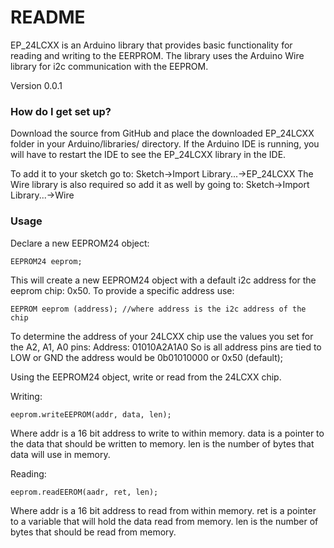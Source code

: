 ﻿# README #

EP_24LCXX is an Arduino library that provides basic functionality for reading and writing to 
the EERPROM. The library uses the Arduino Wire library for i2c communication with the 
EEPROM. 

Version 0.0.1

### How do I get set up? ###

Download the source from GitHub and place the downloaded EP_24LCXX folder in your
Arduino<version>/libraries/ directory. If the Arduino IDE is running, you will have to 
restart the IDE to see the EP_24LCXX library in the IDE.

To add it to your sketch go to:
Sketch->Import Library...->EP_24LCXX
The Wire library is also required so add it as well by going to:
Sketch->Import Library...->Wire

### Usage ###

Declare a new EEPROM24 object:

```
EEPROM24 eeprom;
```

This will create a new EEPROM24 object with a default i2c address for the eeprom chip: 0x50. 
To provide a specific address use:

```
EEPROM eeprom (address); //where address is the i2c address of the chip
```

To determine the address of your 24LCXX chip use the values you set for the A2, A1, A0 pins:
Address: 01010A2A1A0
So is all address pins are tied to LOW or GND the address would be 0b01010000 or 0x50 (default);

Using the EEPROM24 object, write or read from the 24LCXX chip.

Writing:

```
eeprom.writeEEPROM(addr, data, len);
```

Where 	addr is a 16 bit address to write to within memory.
		data is a pointer to the data that should be written to memory.
		len is the number of bytes that data will use in memory.
		
Reading:

```
eeprom.readEEROM(aadr, ret, len);
```

Where 	addr is a 16 bit address to read from within memory.
		ret is a pointer to a variable that will hold the data read from memory.
		len is the number of bytes that should be read from memory.



